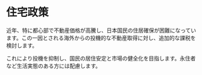 # 住宅政策

近年、特に都心部で不動産価格が高騰し、日本国民の住居確保が困難になっています。この一因とされる海外からの投機的な不動産取得に対し、追加的な課税を検討します。

これにより投機を抑制し、国民の居住安定と市場の健全化を目指します。永住者など生活実態のある方には配慮します。